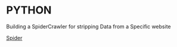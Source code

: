 # PYTHON

Building a SpiderCrawler for stripping Data from a Specific website

[Spider](https://github.com/krasi11/Python-Scrapper/tree/main/Scrapper)
